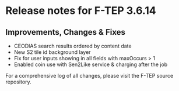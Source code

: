 # Release notes for F-TEP 3.6.14

## Improvements, Changes &amp; Fixes

* CEODIAS search results ordered by content date
* New S2 tile id background layer
* Fix for user inputs showing in all fields with maxOccurs > 1
* Enabled coin use with Sen2Like service & charging after the job
 
For a comprehensive log of all changes, please visit the F-TEP source
repository.
